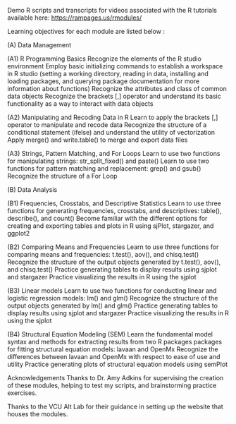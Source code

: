 Demo R scripts and transcripts for videos associated with the R tutorials available here: https://rampages.us/rmodules/

Learning objectives for each module are listed below : 

(A) Data Management
 

(A1) R Programming Basics
Recognize the elements of the R studio environment
Employ basic initializing commands to establish a workspace in R studio (setting a working directory, reading in data, installing and loading packages, and querying package documentation for more information about functions)
Recognize the attributes and class of common data objects
Recognize the brackets [,] operator and understand its basic functionality as a way to interact with data objects
 

(A2) Manipulating and Recoding Data in R
Learn to apply the brackets [,] operator to manipulate and recode data
Recognize the structure of a conditional statement (ifelse) and understand the utility of vectorization
Apply merge() and write.table() to merge and export data files
 

(A3) Strings, Pattern Matching, and For Loops
Learn to use two functions for manipulating strings: str_split_fixed() and paste()
Learn to use two functions for pattern matching and replacement: grep() and gsub()
Recognize the structure of a For Loop
 

(B) Data Analysis
 

(B1) Frequencies, Crosstabs, and Descriptive Statistics
Learn to use three functions for generating frequencies, crosstabs, and descriptives: table(), describe(), and count()
Become familiar with the different options for creating and exporting tables and plots in R using sjPlot, stargazer, and ggplot2
 

(B2) Comparing Means and Frequencies
Learn to use three functions for comparing means and frequencies: t.test(), aov(), and chisq.test()
Recognize the structure of the output objects generated by t.test(), aov(), and chisq.test()
Practice generating tables to display results using sjplot and stargazer
Practice visualizing the results in R using the sjplot
 

(B3) Linear models
Learn to use two functions for conducting linear and logistic regression models: lm() and glm()
Recognize the structure of the output objects generated by lm() and glm()
Practice generating tables to display results using sjplot and stargazer
Practice visualizing the results in R using the sjplot
 

(B4) Structural Equation Modeling (SEM)
Learn the fundamental model syntax and methods for extracting results from two R packages packages for fitting structural equation models: lavaan and OpenMx
Recognize the differences between lavaan and OpenMx with respect to ease of use and utility
Practice generating plots of structural equation models using semPlot
 

 
Acknowledgements
Thanks to Dr. Amy Adkins for supervising the creation of these modules, helping to test my scripts, and brainstorming practice exercises.

Thanks to the VCU Alt Lab for their guidance in setting up the website that houses the modules.

